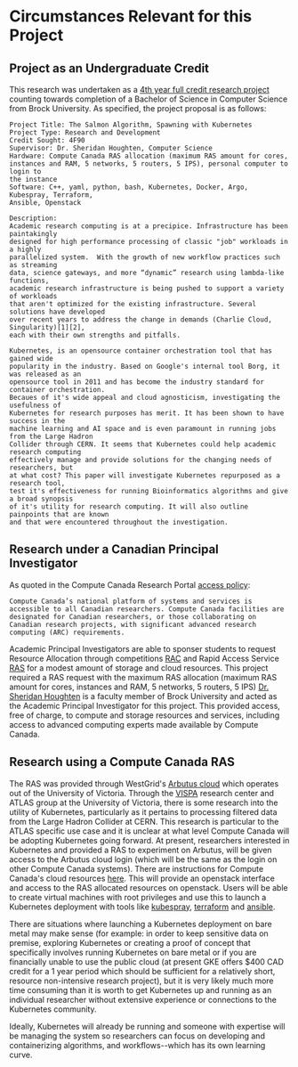 # Circumstances Relevant for this Project

## Project as an Undergraduate Credit

This research was undertaken as a [4th year full credit research project](https://www.cosc.brocku.ca/Offerings/4F90/)
counting towards completion of a Bachelor of Science in Computer Science from
Brock University. As specified, the project proposal is as follows:

```
Project Title: The Salmon Algorithm, Spawning with Kubernetes
Project Type: Research and Development
Credit Sought: 4F90
Supervisor: Dr. Sheridan Houghten, Computer Science
Hardware: Compute Canada RAS allocation (maximum RAS amount for cores,
instances and RAM, 5 networks, 5 routers, 5 IPS), personal computer to login to
the instance
Software: C++, yaml, python, bash, Kubernetes, Docker, Argo, Kubespray, Terraform,
Ansible, Openstack

Description:
Academic research computing is at a precipice. Infrastructure has been paintakingly
designed for high performance processing of classic "job" workloads in a highly
parallelized system.  With the growth of new workflow practices such as streaming
data, science gateways, and more “dynamic” research using lambda-like functions,
academic research infrastructure is being pushed to support a variety of workloads
that aren't optimized for the existing infrastructure. Several solutions have developed
over recent years to address the change in demands (Charlie Cloud, Singularity)[1][2],
each with their own strengths and pitfalls.

Kubernetes, is an opensource container orchestration tool that has gained wide
popularity in the industry. Based on Google's internal tool Borg, it was released as an
opensource tool in 2011 and has become the industry standard for container orchestration.
Becaues of it's wide appeal and cloud agnosticism, investigating the usefulness of
Kubernetes for research purposes has merit. It has been shown to have success in the
machine learning and AI space and is even paramount in running jobs from the Large Hadron
Collider through CERN. It seems that Kubernetes could help academic research computing
effectively manage and provide solutions for the changing needs of researchers, but
at what cost? This paper will investigate Kubernetes repurposed as a research tool,
test it's effectiveness for running Bioinformatics algorithms and give a broad synopsis
of it's utility for research computing. It will also outline painpoints that are known
and that were encountered throughout the investigation.
```

## Research under a Canadian Principal Investigator

As quoted in the Compute Canada Research Portal [access policy](https://www.computecanada.ca/research-portal/accessing-resources/access-policy/):

```
Compute Canada’s national platform of systems and services is accessible to all Canadian researchers. Compute Canada facilities are designated for Canadian researchers, or those collaborating on Canadian research projects, with significant advanced research computing (ARC) requirements.

```

Academic Principal Investigators are able to sponser students to request
Resource Allocation through competitions [RAC](https://www.computecanada.ca/research-portal/accessing-resources/resource-allocation-competitions/) and Rapid Access Service [RAS](https://www.computecanada.ca/research-portal/accessing-resources/rapid-access-service/) for a modest amount of storage and cloud resources. This project required a RAS request with the maximum RAS allocation (maximum RAS amount for cores,
instances and RAM, 5 networks, 5 routers, 5 IPS)
[Dr. Sheridan Houghten](https://www.cosc.brocku.ca/~houghten/) is a faculty
member of Brock University and acted as the Academic Principal Investigator for this
project. This provided access, free of charge, to compute and storage resources and services,
including access to advanced computing experts made available by Compute
Canada.

## Research using a Compute Canada RAS

The RAS was provided through WestGrid's [Arbutus cloud](https://www.westgrid.ca/support/systems/arbutus) which operates out of the
University of Victoria. Through the [VISPA](https://www.uvic.ca/science/physics/vispa/) research center and ATLAS group at the University of Victoria, there is some research into the utility of Kubernetes, particularly as it pertains to processing filtered data from the Large Hadron Collider at CERN. This research is particular to the ATLAS specific use case and it is unclear at what level Compute Canada will be adopting Kubernetes going forward.
At present, researchers interested in Kubernetes and provided a RAS to experiment on
Arbutus, will be given access to the Arbutus cloud login (which will be the
same as the login on other Compute Canada systems). There are instructions for
Compute Canada's cloud resources [here](https://docs.computecanada.ca/wiki/Cloud). This will provide an
openstack interface and access to the RAS allocated resources on openstack.
Users will be able to create virtual machines with root privileges and use this to launch a Kubernetes deployment with tools like
[kubespray](https://github.com/kubernetes-sigs/kubespray), [terraform](https://github.com/hashicorp/terraform) and [ansible](https://www.ansible.com/).

There are situations where launching a Kubernetes deployment on bare metal may make sense
(for example: in order to keep sensitive data on premise, exploring Kubernetes or creating
a proof of concept that specifically involves running Kubernetes on bare metal or if you are financially
unable to use the public cloud (at present GKE offers $400 CAD credit for a 1
year period which should be sufficient for a relatively short, resource non-intensive research project),
but it is very likely much more time consuming than it is worth to get Kubernetes up and running as
an individual researcher without extensive experience or connections to the Kubernetes community.

Ideally, Kubernetes will already be running and someone with expertise will be managing
the system so researchers can focus on developing and containerizing algorithms, and workflows--which
has its own learning curve.


